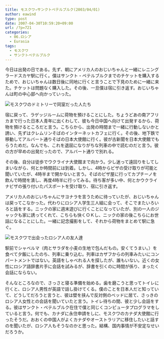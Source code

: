 ```yaml
---
title: モスクワ⇒サンクトペテルブルク(2003/04/01)
author: eawind
type: post
date: 2007-04-30T10:59:20+09:00
url: /?p=721
categories:
  - 06.ロシア
  - Eurasia
tags:
  - モスクワ
  - サンクトペテルブルク
---
```

今日は出発の日である。先ず、朝にアメリカ人のおじいちゃんと一緒にレニングラードスカヤ駅に行く。僕はサンクト・ペテルブルクまでのチケットを購入するためで、おじいちゃんは数日後に同地に行くと言うことで下見のために一緒に来た。チケットは問題なく購入した。その後、一旦僕は宿に引き返す。おじいちゃんは町の中心部へ向かっていった。

![モスクワのドミトリーで同室だった人たち](/img/wp/2007/04/200304011048161.jpg)

宿に戻って、ラゲッジルームに荷物を預けることにした。ちょうどあの南アフリカまで行った日本人青年に出くわして、彼も今日中国へ向けて出発するから、荷物を預けるところだと言う。こちらから、出発の時間まで一緒に行動しないかと誘い、先ずはクレムリンそばのインターネットカフェに行く。その後、地下鉄で移動してアルバート通りそばの日本大使館に行く。彼が古新聞を日本大使館でもらうためだ。なんでも、これを退屈になりがちな列車の中で読むのだと言う。彼の方が早めの出発だったので、アルバート通りで別れる。

その後、自分は徒歩でウクライナ大使館まで向かう。少し迷って遠回りをしてしまいながら、何とか時間前には到着。しかし、4時からビザの受け取りが可能と聞いていたが、4時半まで開かないと言う。そばのピザ屋に行ってカプチーノを飲んで時間を潰し、再度4時半に行ってみる。待ち客が多い中、何とかウクライナビザの張り付いたパスポートを受け取り、宿に引き返す。

アメリカ人のおじいちゃんにサヨナラを言うために待っていたが、おじいちゃんは戻ってこなかった。代わりにロシア人学生三人組に会って、そこでまたいろいろと話をする。ニックの家に週末遊びに行くことになっていたが、別の一人のジャックも家に誘ってくれて、こちらも快くＯＫし、ニックの家の後こちらにお世話になることにした。一緒に記念撮影をして、それから荷物をまとめて駅に急ぐ。

![モスクワで出会ったロシア人の友人達](/img/wp/2007/04/200304012054481.jpg)

駅前でシャベルマ（肉とサラダを小麦の生地で包んだもの。安くてうまい。）を食べて夕飯にしたのち、列車に乗り込む。列車はカザフからの列車みたいにコンパートメントではない。英語をしゃべれる人を探したが、誰もいない。近くの女性にロシア語辞書片手に会話を試みるが、辞書を引くのに時間が係り、まったく会話にならない。

そんなところなので、さっさと寝る準備を始める。歯を磨こうと思ってトイレに行くと、ロシア人男性が英語で話し掛けてくる。僕のことを日本人だと知っていて、どうしてだろうと言うと、彼は壁を挟んで反対側のベッドに居て、さっきのロシア人女性との会話を聞いていたと言う。トイレ待ちの間、彼と少し会話をする。彼はサンクト・ペテルブルク在住で僕と同じくコンピュータプログラマをしていると言う。何でも、カナダに永住申請をしに、モスクワのカナダ大使館に行ったそうだ。おおくの中国人がよくカナダやオーストラリアに移住したいと話すのを聞いたが、ロシア人もそうなのかと思った。結構、国内事情が不安定なせいだろうか。
